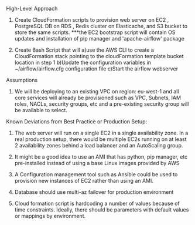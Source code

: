 High-Level Approach
1) Create CloudFormation scripts to provision web server on EC2 , PostgreSQL DB on RDS , Redis cluster on Elasticache, and S3 bucket to store the same scripts.
***the EC2 bootstrap script will contain OS updates and installation of pip manager and 'apache-airflow' package

2) Create Bash Script that will 
	a)use the AWS CLI to create a CloudFormation stack pointing to the cloudFormation template bucket location in step 1
	b)Update the configuration variables in ~/airflow/airflow.cfg configuration file 
	c)Start the airflow webserver


Assumptions
1) We will be deploying to an existing VPC on region: eu-west-1 and all core services will already be provisioned such as VPC, Subnets, IAM roles, NACLs, security groups, etc and a pre-existing security group will be available to select.

Known Deviations from Best Practice or Production Setup:
1) The web server will run on a single EC2 in a single availability zone.  In a real production setup, there would be multiple EC2s running on at least 2 availability zones behind a load balancer and an AutoScaling group.

2) It might be a good idea to use an AMI that has python, pip manager, etc pre-installed instead of using a base Linux images provided by AWS

3) A Configuration management tool such as Ansible could be used to provision new instances of EC2 rather than using an AMI.

4) Database should use multi-az failover for production environment

5) Cloud formation script is hardcoding a number of values because of time constraints.  Ideally, there should be parameters with default values or mappings by environment.
